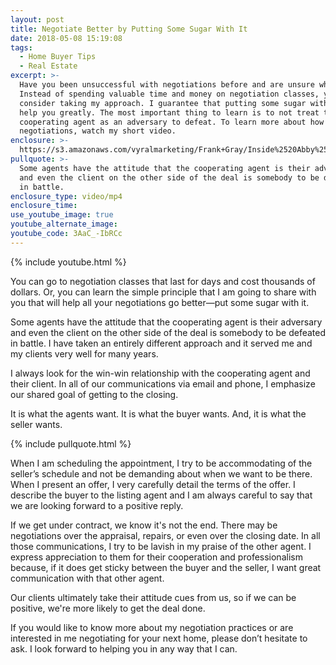 ```yaml
---
layout: post
title: Negotiate Better by Putting Some Sugar With It
date: 2018-05-08 15:19:08
tags:
  - Home Buyer Tips
  - Real Estate
excerpt: >-
  Have you been unsuccessful with negotiations before and are unsure why?
  Instead of spending valuable time and money on negotiation classes, you should
  consider taking my approach. I guarantee that putting some sugar with it will
  help you greatly. The most important thing to learn is to not treat the
  cooperating agent as an adversary to defeat. To learn more about how I do
  negotiations, watch my short video.
enclosure: >-
  https://s3.amazonaws.com/vyralmarketing/Frank+Gray/Inside%2520Abby%2520Realty-%2520Put%2520Some%2520Sugar%2520Wit%2520It.mp4
pullquote: >-
  Some agents have the attitude that the cooperating agent is their adversary
  and even the client on the other side of the deal is somebody to be defeated
  in battle.
enclosure_type: video/mp4
enclosure_time:
use_youtube_image: true
youtube_alternate_image:
youtube_code: 3AaC_-IbRCc
---
```


{% include youtube.html %}

You can go to negotiation classes that last for days and cost thousands of dollars. Or, you can learn the simple principle that I am going to share with you that will help all your negotiations go better—put some sugar with it.

Some agents have the attitude that the cooperating agent is their adversary and even the client on the other side of the deal is somebody to be defeated in battle. I have taken an entirely different approach and it served me and my clients very well for many years.

I always look for the win-win relationship with the cooperating agent and their client. In all of our communications via email and phone, I emphasize our shared goal of getting to the closing.  

It is what the agents want. It is what the buyer wants. And, it is what the seller wants.

{% include pullquote.html %}

When I am scheduling the appointment, I try to be accommodating of the seller’s schedule and not be demanding about when we want to be there. When I present an offer, I very carefully detail the terms of the offer. I describe the buyer to the listing agent and I am always careful to say that we are looking forward to a positive reply.  

If we get under contract, we know it's not the end. There may be negotiations over the appraisal, repairs, or even over the closing date. In all those communications, I try to be lavish in my praise of the other agent. I express appreciation to them for their cooperation and professionalism because, if it does get sticky between the buyer and the seller, I want great communication with that other agent.

Our clients ultimately take their attitude cues from us, so if we can be positive, we're more likely to get the deal done.

If you would like to know more about my negotiation practices or are interested in me negotiating for your next home, please don’t hesitate to ask. I look forward to helping you in any way that I can.